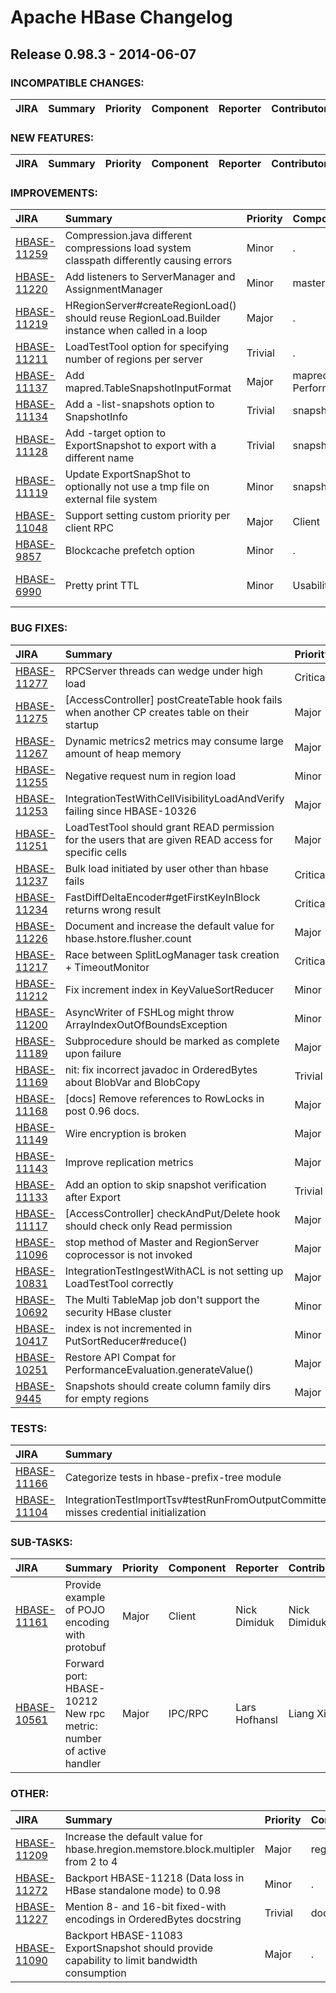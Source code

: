 
<!---
# Licensed to the Apache Software Foundation (ASF) under one
# or more contributor license agreements.  See the NOTICE file
# distributed with this work for additional information
# regarding copyright ownership.  The ASF licenses this file
# to you under the Apache License, Version 2.0 (the
# "License"); you may not use this file except in compliance
# with the License.  You may obtain a copy of the License at
#
#     http://www.apache.org/licenses/LICENSE-2.0
#
# Unless required by applicable law or agreed to in writing, software
# distributed under the License is distributed on an "AS IS" BASIS,
# WITHOUT WARRANTIES OR CONDITIONS OF ANY KIND, either express or implied.
# See the License for the specific language governing permissions and
# limitations under the License.
-->
# Apache HBase Changelog

## Release 0.98.3 - 2014-06-07

### INCOMPATIBLE CHANGES:

| JIRA | Summary | Priority | Component | Reporter | Contributor |
|:---- |:---- | :--- |:---- |:---- |:---- |


### NEW FEATURES:

| JIRA | Summary | Priority | Component | Reporter | Contributor |
|:---- |:---- | :--- |:---- |:---- |:---- |


### IMPROVEMENTS:

| JIRA | Summary | Priority | Component | Reporter | Contributor |
|:---- |:---- | :--- |:---- |:---- |:---- |
| [HBASE-11259](https://issues.apache.org/jira/browse/HBASE-11259) | Compression.java different compressions load system classpath differently causing errors |  Minor | . | Enoch Hsu | Enoch Hsu |
| [HBASE-11220](https://issues.apache.org/jira/browse/HBASE-11220) | Add listeners to ServerManager and AssignmentManager |  Minor | master | Matteo Bertozzi | Matteo Bertozzi |
| [HBASE-11219](https://issues.apache.org/jira/browse/HBASE-11219) | HRegionServer#createRegionLoad() should reuse RegionLoad.Builder instance when called in a loop |  Major | . | Ted Yu | Ted Yu |
| [HBASE-11211](https://issues.apache.org/jira/browse/HBASE-11211) | LoadTestTool option for specifying number of regions per server |  Trivial | . | Andrew Purtell | Andrew Purtell |
| [HBASE-11137](https://issues.apache.org/jira/browse/HBASE-11137) | Add mapred.TableSnapshotInputFormat |  Major | mapreduce, Performance | Nick Dimiduk | Nick Dimiduk |
| [HBASE-11134](https://issues.apache.org/jira/browse/HBASE-11134) | Add a -list-snapshots option to SnapshotInfo |  Trivial | snapshots | Matteo Bertozzi | Matteo Bertozzi |
| [HBASE-11128](https://issues.apache.org/jira/browse/HBASE-11128) | Add -target option to ExportSnapshot to export with a different name |  Trivial | snapshots | Matteo Bertozzi | Matteo Bertozzi |
| [HBASE-11119](https://issues.apache.org/jira/browse/HBASE-11119) | Update ExportSnapShot to optionally not use a tmp file on external file system |  Minor | snapshots | Ted Malaska | Ted Malaska |
| [HBASE-11048](https://issues.apache.org/jira/browse/HBASE-11048) | Support setting custom priority per client RPC |  Major | Client | Jesse Yates | Jesse Yates |
| [HBASE-9857](https://issues.apache.org/jira/browse/HBASE-9857) | Blockcache prefetch option |  Minor | . | Andrew Purtell | Andrew Purtell |
| [HBASE-6990](https://issues.apache.org/jira/browse/HBASE-6990) | Pretty print TTL |  Minor | Usability | Jean-Daniel Cryans | Esteban Gutierrez |


### BUG FIXES:

| JIRA | Summary | Priority | Component | Reporter | Contributor |
|:---- |:---- | :--- |:---- |:---- |:---- |
| [HBASE-11277](https://issues.apache.org/jira/browse/HBASE-11277) | RPCServer threads can wedge under high load |  Critical | . | Andrew Purtell | Andrew Purtell |
| [HBASE-11275](https://issues.apache.org/jira/browse/HBASE-11275) | [AccessController] postCreateTable hook fails when another CP creates table on their startup |  Major | security | Anoop Sam John | Anoop Sam John |
| [HBASE-11267](https://issues.apache.org/jira/browse/HBASE-11267) | Dynamic metrics2 metrics may consume large amount of heap memory |  Major | . | Ted Yu | Ted Yu |
| [HBASE-11255](https://issues.apache.org/jira/browse/HBASE-11255) | Negative request num in region load |  Minor | . | Liu Shaohui | Liu Shaohui |
| [HBASE-11253](https://issues.apache.org/jira/browse/HBASE-11253) | IntegrationTestWithCellVisibilityLoadAndVerify failing since HBASE-10326 |  Major | test | Anoop Sam John | Anoop Sam John |
| [HBASE-11251](https://issues.apache.org/jira/browse/HBASE-11251) | LoadTestTool should grant READ permission for the users that are given READ access for specific cells |  Major | . | ramkrishna.s.vasudevan | ramkrishna.s.vasudevan |
| [HBASE-11237](https://issues.apache.org/jira/browse/HBASE-11237) | Bulk load initiated by user other than hbase fails |  Critical | . | Dima Spivak | Jimmy Xiang |
| [HBASE-11234](https://issues.apache.org/jira/browse/HBASE-11234) | FastDiffDeltaEncoder#getFirstKeyInBlock returns wrong result |  Critical | . | chunhui shen | chunhui shen |
| [HBASE-11226](https://issues.apache.org/jira/browse/HBASE-11226) | Document and increase the default value for hbase.hstore.flusher.count |  Major | regionserver | Nicolas Liochon | Nicolas Liochon |
| [HBASE-11217](https://issues.apache.org/jira/browse/HBASE-11217) | Race between SplitLogManager task creation + TimeoutMonitor |  Critical | . | Enis Soztutar | Enis Soztutar |
| [HBASE-11212](https://issues.apache.org/jira/browse/HBASE-11212) | Fix increment index in KeyValueSortReducer |  Minor | . | Gustavo Anatoly | Gustavo Anatoly |
| [HBASE-11200](https://issues.apache.org/jira/browse/HBASE-11200) | AsyncWriter of FSHLog might throw ArrayIndexOutOfBoundsException |  Minor | wal | cuijianwei | cuijianwei |
| [HBASE-11189](https://issues.apache.org/jira/browse/HBASE-11189) | Subprocedure should be marked as complete upon failure |  Major | . | Ted Yu | Ted Yu |
| [HBASE-11169](https://issues.apache.org/jira/browse/HBASE-11169) | nit: fix incorrect javadoc in OrderedBytes about BlobVar and BlobCopy |  Trivial | util | Jonathan Hsieh | Jonathan Hsieh |
| [HBASE-11168](https://issues.apache.org/jira/browse/HBASE-11168) | [docs] Remove references to RowLocks in post 0.96 docs. |  Major | documentation | Jonathan Hsieh | Jonathan Hsieh |
| [HBASE-11149](https://issues.apache.org/jira/browse/HBASE-11149) | Wire encryption is broken |  Major | IPC/RPC | Devaraj Das | Devaraj Das |
| [HBASE-11143](https://issues.apache.org/jira/browse/HBASE-11143) | Improve replication metrics |  Major | Replication | Lars Hofhansl | Lars Hofhansl |
| [HBASE-11133](https://issues.apache.org/jira/browse/HBASE-11133) | Add an option to skip snapshot verification after Export |  Trivial | snapshots | Matteo Bertozzi | Matteo Bertozzi |
| [HBASE-11117](https://issues.apache.org/jira/browse/HBASE-11117) | [AccessController] checkAndPut/Delete hook should check only Read permission |  Major | security | Anoop Sam John | Anoop Sam John |
| [HBASE-11096](https://issues.apache.org/jira/browse/HBASE-11096) | stop method of Master and RegionServer coprocessor  is not invoked |  Major | . | Qiang Tian | Qiang Tian |
| [HBASE-10831](https://issues.apache.org/jira/browse/HBASE-10831) | IntegrationTestIngestWithACL is not setting up LoadTestTool correctly |  Major | . | Andrew Purtell | Vandana Ayyalasomayajula |
| [HBASE-10692](https://issues.apache.org/jira/browse/HBASE-10692) | The Multi TableMap job don't support the security HBase cluster |  Minor | mapreduce | Liu Shaohui | Liu Shaohui |
| [HBASE-10417](https://issues.apache.org/jira/browse/HBASE-10417) | index is not incremented in PutSortReducer#reduce() |  Minor | . | Ted Yu | Gustavo Anatoly |
| [HBASE-10251](https://issues.apache.org/jira/browse/HBASE-10251) | Restore API Compat for PerformanceEvaluation.generateValue() |  Major | Client | Aleksandr Shulman | Dima Spivak |
| [HBASE-9445](https://issues.apache.org/jira/browse/HBASE-9445) | Snapshots should create column family dirs for empty regions |  Major | snapshots | Enis Soztutar | Enis Soztutar |


### TESTS:

| JIRA | Summary | Priority | Component | Reporter | Contributor |
|:---- |:---- | :--- |:---- |:---- |:---- |
| [HBASE-11166](https://issues.apache.org/jira/browse/HBASE-11166) | Categorize tests in hbase-prefix-tree module |  Minor | . | Ted Yu | Rekha Joshi |
| [HBASE-11104](https://issues.apache.org/jira/browse/HBASE-11104) | IntegrationTestImportTsv#testRunFromOutputCommitter misses credential initialization |  Minor | . | Ted Yu | Vandana Ayyalasomayajula |


### SUB-TASKS:

| JIRA | Summary | Priority | Component | Reporter | Contributor |
|:---- |:---- | :--- |:---- |:---- |:---- |
| [HBASE-11161](https://issues.apache.org/jira/browse/HBASE-11161) | Provide example of POJO encoding with protobuf |  Major | Client | Nick Dimiduk | Nick Dimiduk |
| [HBASE-10561](https://issues.apache.org/jira/browse/HBASE-10561) | Forward port: HBASE-10212 New rpc metric: number of active handler |  Major | IPC/RPC | Lars Hofhansl | Liang Xie |


### OTHER:

| JIRA | Summary | Priority | Component | Reporter | Contributor |
|:---- |:---- | :--- |:---- |:---- |:---- |
| [HBASE-11209](https://issues.apache.org/jira/browse/HBASE-11209) | Increase the default value for hbase.hregion.memstore.block.multipler from 2 to 4 |  Major | regionserver | Nicolas Liochon | Nicolas Liochon |
| [HBASE-11272](https://issues.apache.org/jira/browse/HBASE-11272) | Backport HBASE-11218 (Data loss in HBase standalone mode) to 0.98 |  Minor | . | Andrew Purtell | Andrew Purtell |
| [HBASE-11227](https://issues.apache.org/jira/browse/HBASE-11227) | Mention 8- and 16-bit fixed-with encodings in OrderedBytes docstring |  Trivial | documentation | Nick Dimiduk | Nick Dimiduk |
| [HBASE-11090](https://issues.apache.org/jira/browse/HBASE-11090) | Backport HBASE-11083 ExportSnapshot should provide capability to limit bandwidth consumption |  Major | . | Ted Yu | Ted Yu |



